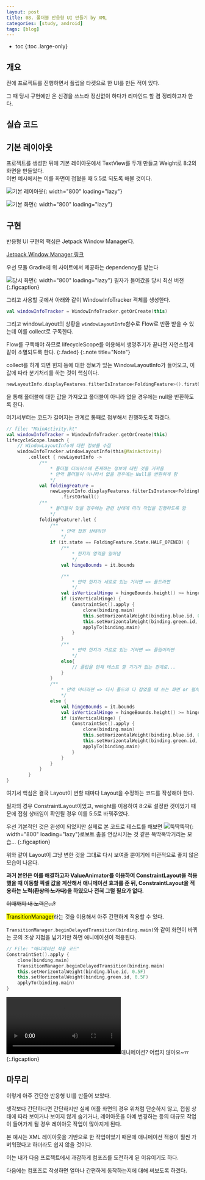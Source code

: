 ```yaml
---
layout: post
title: 08. 폴더블 반응형 UI 만들기 by XML
categories: [study, android]
tags: [blog]
---
```


- toc
{:toc .large-only}

## 개요

전에 프로젝트를 진행하면서 플립을 타켓으로 한 UI를 만든 적이 있다.

그 때 당시 구현에만 온 신경을 쓰느라 정신없이 하다가 리마인드 할 겸 정리하고자 한다.

## 실습 코드
<a href="https://github.com/Na2te/FlexMode" title="GitHub" class="no-mark-external" target="_blank" style="width: 3rem; height: 4rem; font-size: 1.4rem; line-height: 3rem; border-bottom-width: 2px;
    border-bottom-style: solid; text-decoration: none; padding: 0 0 .5rem 0;"> 
    <span class="icon-github"></span>
</a>

## 기본 레이아웃

프로젝트를 생성한 뒤에 기본 레이아웃에서 TextView를 두개 만들고 Weight로 8:2의 화면을 만들었다.     
이번 예시에서는 이를 화면이 접혔을 때 5:5로 되도록 해볼 것이다.

![기본 레이아웃](/assets/img/study/android/폴더블%20반응형%20UI%20만들기%20by%20XML/기본%20레이아웃.jpg){: width="800" loading="lazy"}

![기본 화면](/assets/img/study/android/폴더블%20반응형%20UI%20만들기%20by%20XML/펼쳤을%20때%20기본%20화면.jpg){: width="800" loading="lazy"}

## 구현

반응형 UI 구현의 핵심은 Jetpack Window Manager다.

[Jetpack Window Manager 링크](https://developer.android.com/jetpack/androidx/releases/window?hl=ko#kts)

우선 모듈 Gradle에 위 사이트에서 제공하는 dependency를 받는다

![당시 화면](/assets/img/study/android/폴더블%20반응형%20UI%20만들기%20by%20XML/JetpackWindow사이트.jpg){: width="800" loading="lazy"}
필자가 들어갔을 당시 최신 버전
{:.figcaption}

그리고 사용할 곳에서 아래와 같이 WindowInfoTracker 객체를 생성한다.

~~~kotlin
val windowInfoTracker = WindowInfoTracker.getOrCreate(this)
~~~

그리고 windowLayout의 상황을 `windowLayoutInfo`함수로 Flow로 반환 받을 수 있는데 이를 collect로 구독한다.

Flow를 구독해야 하므로 lifecycleScope를 이용해서 생명주기가 끝나면 자연스럽게 같이 소멸되도록 한다.
{:.faded}
{:.note title="Note"}

collect를 하게 되면 힌지 등에 대한 정보가 있는 WindowLayoutInfo가 들어오고, 이 값에 따라 분기처리를 하는 것이 핵심이다.

~~~kotlin
newLayoutInfo.displayFeatures.filterIsInstance<FoldingFeature>().firstOrNull()
~~~
을 통해 폴더블에 대한 값을 가져오고 폴더블이 아니라 없을 경우에는 null을 반환하도록 한다.

여기서부터는 코드가 길어지는 관계로 통째로 첨부해서 진행하도록 하겠다.

~~~kotlin
// file: "MainActivity.kt"
val windowInfoTracker = WindowInfoTracker.getOrCreate(this)
lifecycleScope.launch {
    // WindowLayoutInfo에 대한 정보를 수집
    windowInfoTracker.windowLayoutInfo(this@MainActivity)
        .collect { newLayoutInfo ->
            /**
                * 폴더블 디바이스에 존재하는 정보에 대한 것을 가져옴
                * 만약 폴더블이 아니라서 없을 경우에는 Null을 반환하게 함
                */
            val foldingFeature =
                newLayoutInfo.displayFeatures.filterIsInstance<FoldingFeature>()
                    .firstOrNull()
            /**
                * 폴더블이 맞을 경우에는 관련 상태에 따라 작업을 진행하도록 함
                */
            foldingFeature?.let {
                /**
                    * 만약 접힌 상태라면
                    */
                if (it.state == FoldingFeature.State.HALF_OPENED) {
                    /**
                        * 힌지의 영역을 알아냄
                        */
                    val hingeBounds = it.bounds

                    /**
                        * 만약 힌지가 세로로 있는 거라면 => 폴드라면
                        */
                    val isVerticalHinge = hingeBounds.height() >= hingeBounds.width()
                    if (isVerticalHinge) {
                        ConstraintSet().apply {
                            clone(binding.main)
                            this.setHorizontalWeight(binding.blue.id, 0.5F)
                            this.setHorizontalWeight(binding.green.id, 0.5F)
                            applyTo(binding.main)
                        }
                    }
                    /**
                        * 만약 힌지가 가로로 있는 거라면 => 플립이라면
                        */
                    else{
                        // 플립을 현재 테스트 할 기기가 없는 관계로...
                    }
                }
                /**
                    * 만약 아니라면 => 다시 폴드의 다 접었을 떄 쓰는 화면 or 펼쳐진 상태라면 원래대로 복구
                    */
                else {
                    val hingeBounds = it.bounds
                    val isVerticalHinge = hingeBounds.height() >= hingeBounds.width()
                    if (isVerticalHinge) {
                        ConstraintSet().apply {
                            clone(binding.main)
                            this.setHorizontalWeight(binding.blue.id, 0.8F)
                            this.setHorizontalWeight(binding.green.id, 0.2F)
                            applyTo(binding.main)
                        }
                    }
                }
            }
        }
}
~~~

여기서 핵심은 결국 Layout이 변할 때마다 Layout을 수정하는 코드를 작성해야 한다.

필자의 경우 ConstraintLayout이었고, weight를 이용하여 8:2로 설정한 것이었기 때문에 접힘 상태임이 확인될 경우 이를 5:5로 바꿔주었다.

우선 기본적인 것은 완성이 되었지만 실제로 본 코드로 테스트를 해보면
![뚝딱뚝딱](/assets/img/study/android/폴더블%20반응형%20UI%20만들기%20by%20XML/1차%20완성.gif){: width="800" loading="lazy"}로보트 춤을 연상시키는 것 같은 뚝딱뚝딱거리는 모습...
{:.figcaption}

위와 같이 Layout이 그냥 변한 것을 그대로 다시 보여줄 뿐이기에 미관적으로 좋지 않은 모습이 나온다.

**과거 본인은 이를 해결하고자 ValueAnimator를 이용하여 ConstraintLayout을 적용했을 때 이동할 픽셀 값을 계산해서 애니메이션 효과를 준 뒤, ConstraintLayout을 적용하는 노력(~~환상의 노가다~~)을 하였으나 전혀 그럴 필요가 없다.**

~~이때까지 내 노력은...?~~

<mark>TransitionManager</mark>라는 것을 이용해서 아주 간편하게 적용할 수 있다.

`TransitionManager.beginDelayedTransition(binding.main)`와 같이 화면이 바뀌는 곳의 조상 지점을 넘기기만 하면 애니메이션이 적용된다.

~~~kotlin
// File: "애니메이션 적용 코드"
ConstraintSet().apply {
    clone(binding.main)
    TransitionManager.beginDelayedTransition(binding.main)
    this.setHorizontalWeight(binding.blue.id, 0.5F)
    this.setHorizontalWeight(binding.green.id, 0.5F)
    applyTo(binding.main)
}
~~~

<video src="/assets/img/study/android/폴더블%20반응형%20UI%20만들기%20by%20XML/2차%20완성.mp4" alt="ㅠㅠ" controls></video>애니메이션? 어렵지 않아요~ㅠ
{:.figcaption}

## 마무리
이렇게 아주 간단한 반응형 UI를 만들어 보았다.

생각보다 간단하다면 간단하지만 실제 어플 화면의 경우 위처럼 단순하지 않고, 접힘 상태에 따라 보이거나 보이지 않게 숨기거나, 레이아웃을 아예 변경하는 등의 대규모 작업이 들어가게 될 경우 레이아웃 작업이 많아지게 된다.

본 예시는 XML 레이아웃을 기반으로 한 작업이었기 때문에 애니메이션 적용이 훨씬 가벼워졌다고 하더라도 쉽지 않을 것이다.

이는 내가 다음 프로젝트에서 과감하게 컴포즈를 도전하게 된 이유이기도 하다.

다음에는 컴포즈로 작성하면 얼마나 간편하게 동작하는지에 대해 써보도록 하겠다.
